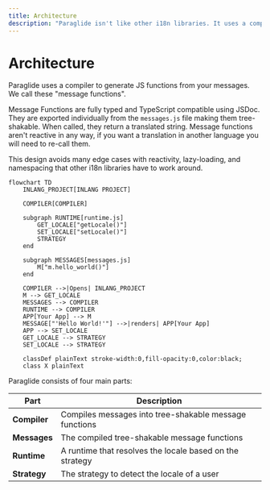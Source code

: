 ```yaml
---
title: Architecture
description: "Paraglide isn't like other i18n libraries. It uses a compiler to generate translations. Learn more about it here."
---
```


# Architecture

Paraglide uses a compiler to generate JS functions from your messages. We call these "message functions".

Message Functions are fully typed and TypeScript compatible using JSDoc. They are exported individually from the `messages.js` file making them tree-shakable. When called, they return a translated string. Message functions aren't reactive in any way, if you want a translation in another language you will need to re-call them.

This design avoids many edge cases with reactivity, lazy-loading, and namespacing that other i18n libraries have to work around.

```mermaid
flowchart TD
    INLANG_PROJECT[INLANG PROJECT]

    COMPILER[COMPILER]

    subgraph RUNTIME[runtime.js]
        GET_LOCALE["getLocale()"]
        SET_LOCALE["setLocale()"]
        STRATEGY
    end

    subgraph MESSAGES[messages.js]
        M["m.hello_world()"]
    end

    COMPILER -->|Opens| INLANG_PROJECT
    M --> GET_LOCALE
    MESSAGES --> COMPILER
    RUNTIME --> COMPILER
    APP[Your App] --> M
    MESSAGE["'Hello World!'"] -->|renders| APP[Your App]
    APP --> SET_LOCALE
    GET_LOCALE --> STRATEGY
    SET_LOCALE --> STRATEGY

    classDef plainText stroke-width:0,fill-opacity:0,color:black;
    class X plainText
```

Paraglide consists of four main parts:

| Part         | Description                                              |
| ------------ | -------------------------------------------------------- |
| **Compiler** | Compiles messages into tree-shakable message functions   |
| **Messages** | The compiled tree-shakable message functions             |
| **Runtime**  | A runtime that resolves the locale based on the strategy |
| **Strategy** | The strategy to detect the locale of a user              |
